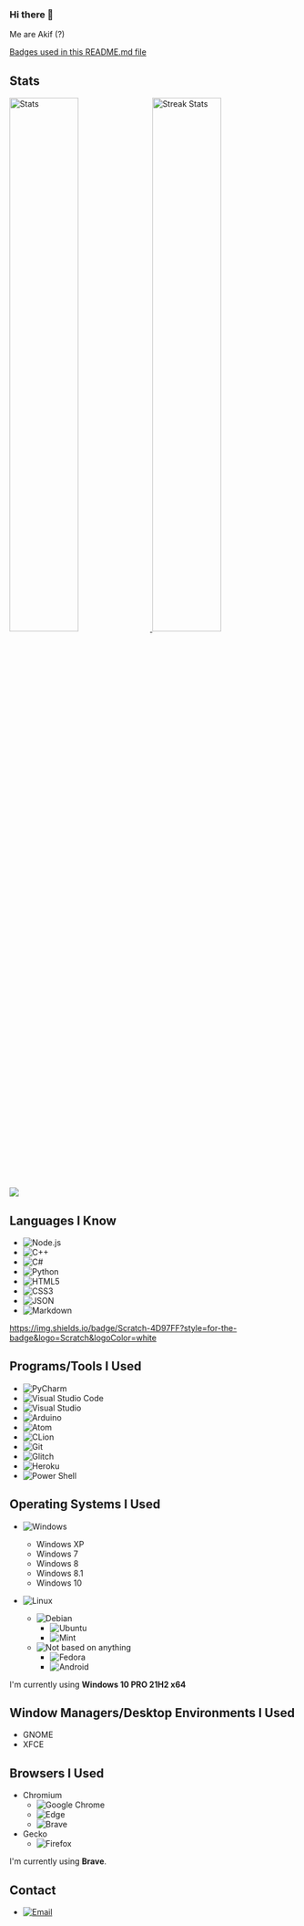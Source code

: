 ### Hi there 👋
Me are Akif (?)

[Badges used in this README.md file](https://github.com/Ileriayo/markdown-badges)

## Stats
<div>
    <a href="https://github.com/anuraghazra/github-readme-stats">
        <img width="49%" alt="Stats" src="https://github-readme-stats.vercel.app/api?username=Akif9748&theme=apprentice&hide_border=true&count_private=true&include_all_commits=true&custom_title=Akif9748's+GitHub+Stats"/>
    </a>
    
  <img width="49%" alt="Streak Stats" src="http://github-readme-streak-stats.herokuapp.com?user=Akif9748&hide_border=true&date_format=M%20j%5B%2C%20Y%5D&background=262626&stroke=616BBC00&sideLabels=BCBCBC&currStreakLabel=BCBCBC&currStreakNum=FFFFFF&sideNums=FFFFFF&dates=5F875F&ring=AF5F5F&fire=AF5F5F"/>
        <img src = "https://github-readme-stats.vercel.app/api/top-langs/?username=Akif9748&langs_count=10&layout=compact&theme=apprentice&hide_border=true" />
    </a>
</div>

## Languages I Know
* ![Node.js](https://img.shields.io/badge/Node.js-43853D?style=for-the-badge&logo=node.js&logoColor=white)
* ![C++](https://img.shields.io/badge/C%2B%2B-00599C?style=for-the-badge&logo=c%2B%2B&logoColor=white)
* ![C#](https://img.shields.io/badge/C%23-239120?style=for-the-badge&logo=c-sharp&logoColor=white)
* ![Python](https://img.shields.io/badge/Python-FFD43B?style=for-the-badge&logo=python&logoColor=darkgreen)
* ![HTML5](https://img.shields.io/badge/HTML5-E34F26?style=for-the-badge&logo=html5&logoColor=white)
* ![CSS3](https://img.shields.io/badge/CSS3-1572B6?style=for-the-badge&logo=css3&logoColor=white)
* ![JSON](https://img.shields.io/badge/json-5E5C5C?style=for-the-badge&logo=json&logoColor=white)
* ![Markdown](https://img.shields.io/badge/Markdown-000000?style=for-the-badge&logo=markdown&logoColor=white)

https://img.shields.io/badge/Scratch-4D97FF?style=for-the-badge&logo=Scratch&logoColor=white
## Programs/Tools I Used
* ![PyCharm](https://img.shields.io/badge/pycharm-143?style=for-the-badge&logo=pycharm&logoColor=black&color=black&labelColor=green)
* ![Visual Studio Code](https://img.shields.io/badge/Visual%20Studio%20Code-0078d7.svg?style=for-the-badge&logo=visual-studio-code&logoColor=white)
* ![Visual Studio](https://img.shields.io/badge/Visual_Studio-5C2D91?style=for-the-badge&logo=visual%20studio&logoColor=white)
* ![Arduino](https://img.shields.io/badge/Arduino_IDE-00979D?style=for-the-badge&logo=arduino&logoColor=white)
* ![Atom](https://img.shields.io/badge/Atom-66595C?style=for-the-badge&logo=Atom&logoColor=white)
* ![CLion](https://img.shields.io/badge/CLion-000000?style=for-the-badge&logo=clion&logoColor=white)
* ![Git](https://img.shields.io/badge/git-%23F05033.svg?style=for-the-badge&logo=git&logoColor=white)
* ![Glitch](https://img.shields.io/badge/glitch-%233333FF.svg?style=for-the-badge&logo=glitch&logoColor=white)
* ![Heroku](https://img.shields.io/badge/Heroku-430098?style=for-the-badge&logo=heroku&logoColor=white)
* ![Power Shell](https://img.shields.io/badge/windows%20terminal-4D4D4D?style=for-the-badge&logo=Power%20Shell&logoColor=white)

## Operating Systems I Used
* ![Windows](https://img.shields.io/badge/Windows-0078D6?style=for-the-badge&logo=windows&logoColor=white)
  * Windows XP
  * Windows 7
  * Windows 8
  * Windows 8.1
  * Windows 10

* ![Linux](https://img.shields.io/badge/Linux-FCC624?style=for-the-badge&logo=linux&logoColor=black)
  * ![Debian](https://img.shields.io/badge/Debian-A81D33?style=for-the-badge&logo=debian&logoColor=white)
    * ![Ubuntu](https://img.shields.io/badge/Ubuntu-E95420?style=for-the-badge&logo=ubuntu&logoColor=white)
    * ![Mint](https://img.shields.io/badge/Linux_Mint-87CF3E?style=for-the-badge&logo=linux-mint&logoColor=white)
  * ![Not based on anything](https://camroku.xyz/badge/other)
    * ![Fedora](https://img.shields.io/badge/Fedora-294172?style=for-the-badge&logo=fedora&logoColor=white)
    * ![Android](https://camroku.xyz/badge/android)


I'm currently using **Windows 10 PRO 21H2 x64**

## Window Managers/Desktop Environments I Used
* GNOME
* XFCE


## Browsers I Used
* Chromium
  * ![Google Chrome](https://img.shields.io/badge/Google_chrome-4285F4?style=for-the-badge&logo=Google-chrome&logoColor=white)
  * ![Edge](https://img.shields.io/badge/Microsoft_Edge-0078D7?style=for-the-badge&logo=Microsoft-edge&logoColor=white)
  * ![Brave](https://img.shields.io/badge/Brave-FF1B2D?style=for-the-badge&logo=Brave&logoColor=white)
* Gecko
  * ![Firefox](https://img.shields.io/badge/Firefox_Browser-FF7139?style=for-the-badge&logo=Firefox-Browser&logoColor=white)

I'm currently using **Brave**.

## Contact
* [![Email](https://img.shields.io/badge/Gmail-D14836?style=for-the-badge&logo=gmail&logoColor=white)](mailto:akif9748@gmail.com)


